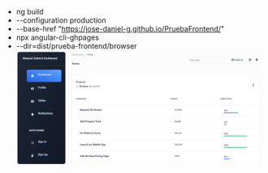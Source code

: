 - ng build
- --configuration production
- --base-href "https://jose-daniel-g.github.io/PruebaFrontend/"
- npx angular-cli-ghpages
- --dir=dist/prueba-frontend/browser
![SrpingfieldNews](images/dashboard_taliwind.png)
